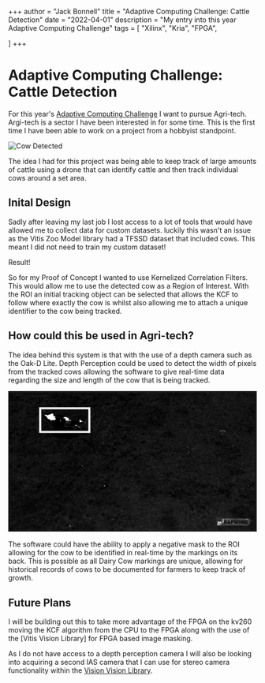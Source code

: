 +++
author = "Jack Bonnell"
title = "Adaptive Computing Challenge: Cattle Detection"
date = "2022-04-01"
description = "My entry into this year Adaptive Computing Challenge"
tags = [
    "Xilinx",
    "Kria",
    "FPGA",

]
+++


# Adaptive Computing Challenge: Cattle Detection

For this year's [Adaptive Computing Challenge] I want to pursue Agri-tech. Argi-tech is a sector I have been interested in for some time. This is the first time I have been able to work on a project from a hobbyist standpoint.

![Cow Detected](/img/cow_detect.gif)

The idea I had for this project was being able to keep track of large amounts of cattle using a drone that can identify cattle and then track individual cows around a set area.

## Inital Design

Sadly after leaving my last job I lost access to a lot of tools that would have allowed me to collect data for custom datasets. luckily this wasn't an issue as the Vitis Zoo Model library had a TFSSD dataset that included cows. This meant I did not need to train my custom dataset! 

Result!

So for my Proof of Concept I wanted to use Kernelized Correlation Filters. This would allow me to use the detected cow as a Region of Interest. With the ROI an initial tracking object can be selected that allows the KCF to follow where exactly the cow is whilst also allowing me to attach a unique identifier to the cow being tracked.

## How could this be used in Agri-tech?

The idea behind this system is that with the use of a depth camera such as the Oak-D Lite. Depth Perception could be used to detect the width of pixels from the tracked cows allowing the software to give real-time data regarding the size and length of the cow that is being tracked.

![Detect Markings](/img/cow_mask.png)

The software could have the ability to apply a negative mask to the ROI allowing for the cow to be identified in real-time by the markings on its back. This is possible as all Dairy Cow markings are unique, allowing for historical records of cows to be documented for farmers to keep track of growth.

## Future Plans

I will be building out this to take more advantage of the FPGA on the kv260 moving the KCF algorithm from the CPU to the FPGA along with the use of the [Vitis Vision Library] for FPGA based image masking.

As I do not have access to a depth perception camera I will also be looking into acquiring a second IAS camera that I can use for stereo camera functionality within the [Vision Vision Library].

[Vision Vision Library]: https://www.xilinx.com/products/design-tools/vitis/vitis-libraries/vitis-vision.html

[Adaptive Computing Challenge]: https://www.hackster.io/jack-bonnell2/xilinx-kv260-vitis-ai-1-4-cattle-tracking-16a404